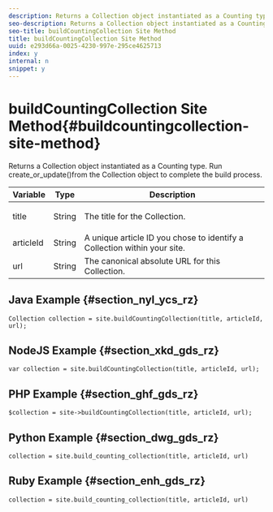 ```yaml
---
description: Returns a Collection object instantiated as a Counting type. Run create_or_update()from the Collection object to complete the build process.
seo-description: Returns a Collection object instantiated as a Counting type. Run create_or_update()from the Collection object to complete the build process.
seo-title: buildCountingCollection Site Method
title: buildCountingCollection Site Method
uuid: e293d66a-0025-4230-997e-295ce4625713
index: y
internal: n
snippet: y
---
```


# buildCountingCollection Site Method{#buildcountingcollection-site-method}

Returns a Collection object instantiated as a Counting type. Run create_or_update()from the Collection object to complete the build process.

<table id="properties_gq4_jyf_5y" class="simpletable properties" cellpadding="4" cellspacing="0"> 
 <thead class="prophead sthead"> 
  <th class="proptypehd"> Variable </th> 
  <th class="propvaluehd"> Type </th> 
  <th class="propdeschd"> Description </th> 
 </thead> 
 <tr class="property strow"> 
  <td class="proptype stentry"> <span class="varname"> title </span> </td> 
  <td class="propvalue stentry"> String </td> 
  <td class="propdesc stentry"> <p>The title for the Collection.</p> </td> 
 </tr> 
 <tr class="property strow"> 
  <td class="proptype stentry"> <span class="varname"> articleId </span> </td> 
  <td class="propvalue stentry"> String </td> 
  <td class="propdesc stentry"> A unique article ID you chose to identify a Collection within your site. </td> 
 </tr> 
 <tr class="property strow"> 
  <td class="proptype stentry"> <span class="varname"> url </span> </td> 
  <td class="propvalue stentry"> String </td> 
  <td class="propdesc stentry"> The canonical absolute URL for this Collection. </td> 
 </tr> 
</table>

## Java Example {#section_nyl_ycs_rz}

```
Collection collection = site.buildCountingCollection(title, articleId, url); 

```

## NodeJS Example {#section_xkd_gds_rz}

```
var collection = site.buildCountingCollection(title, articleId, url); 

```

## PHP Example {#section_ghf_gds_rz}

```
$collection = site->buildCountingCollection(title, articleId, url); 

```

## Python Example {#section_dwg_gds_rz}

```
collection = site.build_counting_collection(title, articleId, url) 

```

## Ruby Example {#section_enh_gds_rz}

```
collection = site.build_counting_collection(title, articleId, url) 

```

